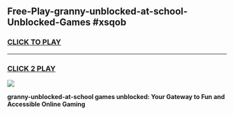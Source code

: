 
## Free-Play-granny-unblocked-at-school-Unblocked-Games #xsqob
<h3>
<a href="https://news.freeplayer.one?title=granny-unblocked-at-school&ref=8M">CLICK TO PLAY</a></h3>
<hr>

<h3>
<a href="https://news.freeplayer.one?title=granny-unblocked-at-school&ref=8M">CLICK 2 PLAY</a>
  
</h3>

<a href="https://news.freeplayer.one?title=granny-unblocked-at-school&ref=8M"><img src="https://clearcache.store/games.png"></a>


**granny-unblocked-at-school games unblocked: Your Gateway to Fun and Accessible Online Gaming**

